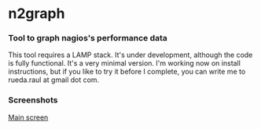 # n2graph
### Tool to graph nagios's performance data

This tool requires a LAMP stack. It's under development, although the code is fully functional. It's a very minimal version. I'm working now on install instructions, but if you like to try it before I complete, you can write me to rueda.raul at gmail dot com.

### Screenshots

[Main screen](docs/n2g_ex1.png)
